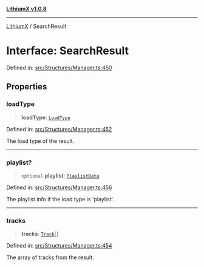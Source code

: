 [**LithiumX v1.0.8**](../README.md)

***

[LithiumX](../globals.md) / SearchResult

# Interface: SearchResult

Defined in: [src/Structures/Manager.ts:450](https://github.com/anantix-network/LithiumX/blob/6d83bed841f7c0d8766531c5310768bcb05e7f91/src/Structures/Manager.ts#L450)

## Properties

### loadType

> **loadType**: [`LoadType`](../type-aliases/LoadType.md)

Defined in: [src/Structures/Manager.ts:452](https://github.com/anantix-network/LithiumX/blob/6d83bed841f7c0d8766531c5310768bcb05e7f91/src/Structures/Manager.ts#L452)

The load type of the result.

***

### playlist?

> `optional` **playlist**: [`PlaylistData`](PlaylistData.md)

Defined in: [src/Structures/Manager.ts:456](https://github.com/anantix-network/LithiumX/blob/6d83bed841f7c0d8766531c5310768bcb05e7f91/src/Structures/Manager.ts#L456)

The playlist info if the load type is 'playlist'.

***

### tracks

> **tracks**: [`Track`](Track.md)[]

Defined in: [src/Structures/Manager.ts:454](https://github.com/anantix-network/LithiumX/blob/6d83bed841f7c0d8766531c5310768bcb05e7f91/src/Structures/Manager.ts#L454)

The array of tracks from the result.
